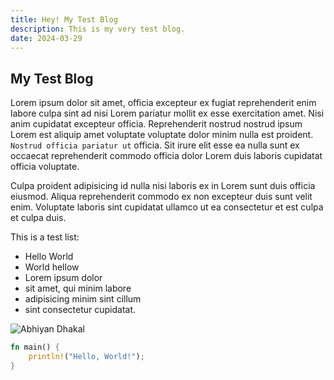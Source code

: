 ```yaml
---
title: Hey! My Test Blog
description: This is my very test blog.
date: 2024-03-29
---
```


## My Test Blog

Lorem ipsum dolor sit amet, officia excepteur ex fugiat reprehenderit enim labore culpa sint ad nisi Lorem pariatur mollit ex esse exercitation amet. Nisi anim cupidatat excepteur officia. Reprehenderit nostrud nostrud ipsum Lorem est aliquip amet voluptate voluptate dolor minim nulla est proident. `Nostrud officia pariatur ut` officia. Sit irure elit esse ea nulla sunt ex occaecat reprehenderit commodo officia dolor Lorem duis laboris cupidatat officia voluptate.

Culpa proident adipisicing id nulla nisi laboris ex in Lorem sunt duis officia eiusmod. Aliqua reprehenderit commodo ex non excepteur duis sunt velit enim. Voluptate laboris sint cupidatat ullamco ut ea consectetur et est culpa et culpa duis.

This is a test list:

- Hello World
- World hellow
- Lorem ipsum dolor
- sit amet, qui minim labore
- adipisicing minim sint cillum
- sint consectetur cupidatat.

![Abhiyan Dhakal](/abhiyan.webp)

```rust
fn main() {
    println!("Hello, World!");
}
```
